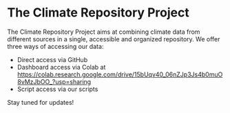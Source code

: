 # The Climate Repository Project

The Climate Repository Project aims at combining climate data from different sources in a single, accessible and organized repository. We offer three ways of accessing our data:
- Direct access via GitHub
- Dashboard access via Colab at https://colab.research.google.com/drive/15bUqv40_06nZJp3Js4b0muO8vMzJbOO_?usp=sharing
- Script access via our scripts

Stay tuned for updates!
